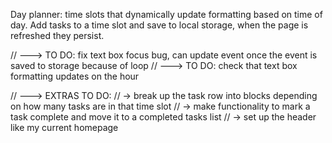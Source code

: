 Day planner: time slots that dynamically update formatting based on time of day. Add tasks to a time slot and save to local storage, when the page is refreshed they persist.

// ---> TO DO: fix text box focus bug, can update event once the event is saved to storage because of loop
// ---> TO DO: check that text box formatting updates on the hour

// ---> EXTRAS TO DO:
//      -> break up the task row into blocks depending on how many tasks are in that time slot
//      -> make functionality to mark a task complete and move it to a completed tasks list
//      -> set up the header like my current homepage
